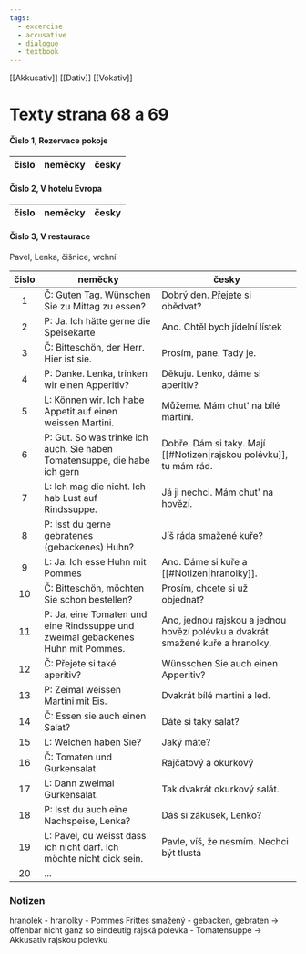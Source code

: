 ```yaml
---
tags:
  - excercise
  - accusative
  - dialogue
  - textbook
---
```

[[Akkusativ]] [[Dativ]] [[Vokativ]]
# Texty strana 68 a 69 


#### Čislo 1, Rezervace pokoje
| čislo | neměcky                                    | česky                                                         |
| :---: | ------------------------------------------ | ------------------------------------------------------------- |


#### Čislo 2, V hotelu Evropa
| čislo | neměcky                                          | česky                                           |
| :---: | ------------------------------------------------ | ----------------------------------------------- |


#### Čislo 3, V restaurace
Pavel, Lenka, čišnice, vrchní

| čislo | neměcky                                                  |  česky                                |
|:---:| ---------------------------------------------------------- | --------------------------------------|
| 1| Č: Guten Tag. Wünschen Sie zu Mittag zu essen? | Dobrý den. <abbr title="prát si - přeju - sich wünschen">Přejete</abbr> si obědvat? |
| 2| P: Ja. Ich hätte gerne die Speisekarte | Ano. Chtěl bych jídelní lístek |
| 3| Č: Bitteschön, der Herr. Hier ist sie. | Prosím, pane. Tady je. |
| 4| P: Danke. Lenka, trinken wir einen Apperitiv? | Děkuju. Lenko, dáme si aperitiv? |
| 5| L: Können wir. Ich habe Appetit auf einen weissen Martini. | Můžeme. Mám chut' na bílé martini. |
| 6| P: Gut. So was trinke ich auch. Sie haben Tomatensuppe, die habe ich gern | Dobře. Dám si taky. Mají [[#Notizen\|rajskou polévku]], tu mám rád. |
| 7| L: Ich mag die nicht. Ich hab Lust auf Rindssuppe. | Já ji nechci. Mám chut' na hovězí. |
| 8| P: Isst du gerne gebratenes (gebackenes) Huhn? | Jíš ráda smažené kuře? |
| 9| L: Ja. Ich esse Huhn mit Pommes | Ano. Dáme si kuře a [[#Notizen\|hranolky]]. |
|10| Č: Bitteschön, möchten Sie schon bestellen? | Prosím, chcete si už objednat? |
|11| P: Ja, eine Tomaten und eine Rindssuppe und zweimal gebackenes Huhn mit Pommes. | Ano, jednou rajskou a jednou hovězí polévku a dvakrát smažené kuře a hranolky. |
|12| Č: Přejete si také aperitiv? | Wünsschen Sie auch einen Apperitiv? |
|13| P: Zeimal weissen Martini mit Eis. | Dvakrát bílé martini a led. |
|14| Č: Essen sie auch einen Salat? | Dáte si taky salát? |
|15| L: Welchen haben Sie? | Jaký máte? |
|16| Č: Tomaten und Gurkensalat. | Rajčatový a okurkový |
|17| L: Dann zweimal Gurkensalat. | Tak dvakrát okurkový salát. |
|18| P: Isst du auch eine Nachspeise, Lenka? | Dáš si zákusek, Lenko? |
|19| L: Pavel, du weisst dass ich nicht darf. Ich möchte nicht dick sein. | Pavle, víš, že nesmím. Nechci být tlustá |
|20| ... | |

### Notizen
hranolek - hranolky - Pommes Frittes
smažený - gebacken, gebraten -> offenbar nicht ganz so eindeutig
rajská polevka - Tomatensuppe -> Akkusativ rajskou polevku